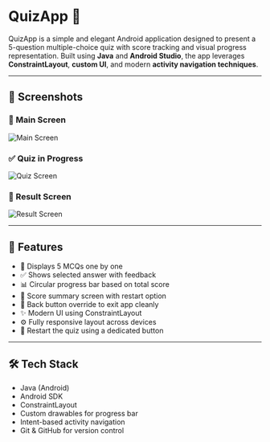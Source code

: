 # QuizApp 📱

QuizApp is a simple and elegant Android application designed to present a 5-question multiple-choice quiz with score tracking and visual progress representation. Built using **Java** and **Android Studio**, the app leverages **ConstraintLayout**, **custom UI**, and modern **activity navigation techniques**.

---

## 📸 Screenshots


### 🧠 Main Screen
![Main Screen](main_screen.jpg)


### ✅ Quiz in Progress
![Quiz Screen](quiz_screen.jpg)


### 🏁 Result Screen
![Result Screen](result_screen.jpg)


---

## 🚀 Features

- 🎯 Displays 5 MCQs one by one
- ✅ Shows selected answer with feedback
- 📊 Circular progress bar based on total score
- 🧠 Score summary screen with restart option
- 🔘 Back button override to exit app cleanly
- ✨ Modern UI using ConstraintLayout
- ⚙️ Fully responsive layout across devices
- 🏁 Restart the quiz using a dedicated button

---

## 🛠️ Tech Stack

- Java (Android)
- Android SDK
- ConstraintLayout
- Custom drawables for progress bar
- Intent-based activity navigation
- Git & GitHub for version control



